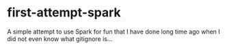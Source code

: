 # first-attempt-spark
A simple attempt to use Spark for fun that I have done long time ago when I did not even know what gitignore is...
